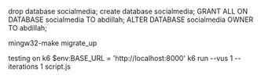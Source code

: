 drop database socialmedia;
create database socialmedia;
GRANT ALL ON DATABASE socialmedia TO abdillah;
ALTER DATABASE socialmedia OWNER TO abdillah;

mingw32-make migrate_up

testing on k6
$env:BASE_URL = 'http://localhost:8000'
k6 run --vus 1 --iterations 1 script.js

